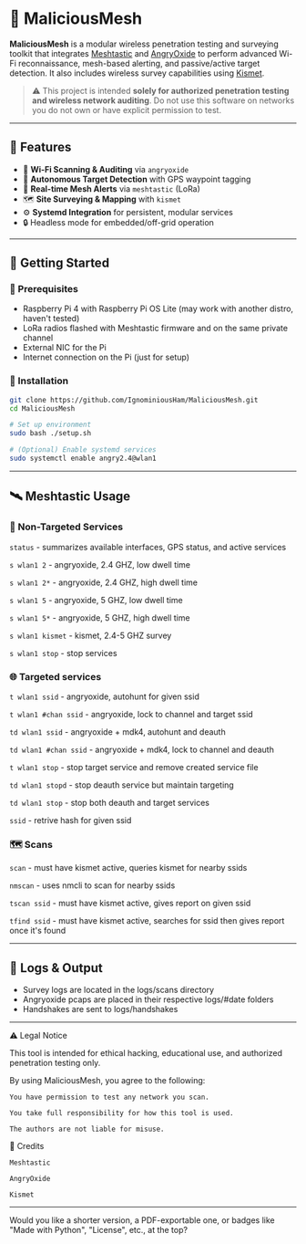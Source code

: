 # 🦆 MaliciousMesh

**MaliciousMesh** is a modular wireless penetration testing and surveying toolkit that integrates [Meshtastic](https://meshtastic.org/) and [AngryOxide](https://github.com/ragnt/angryoxide) to perform advanced Wi-Fi reconnaissance, mesh-based alerting, and passive/active target detection. It also includes wireless survey capabilities using [Kismet](https://kismetwireless.net/).

> ⚠️ This project is intended **solely for authorized penetration testing and wireless network auditing**. Do not use this software on networks you do not own or have explicit permission to test.

---

## 🔧 Features

- 📡 **Wi-Fi Scanning & Auditing** via `angryoxide`
- 🎯 **Autonomous Target Detection** with GPS waypoint tagging
- 🔗 **Real-time Mesh Alerts** via `meshtastic` (LoRa)
- 🗺 **Site Surveying & Mapping** with `kismet`
- ⚙️ **Systemd Integration** for persistent, modular services
- 🔒 Headless mode for embedded/off-grid operation

---

## 🚀 Getting Started

### 🔩 Prerequisites

- Raspberry Pi 4 with Raspberry Pi OS Lite (may work with another distro, haven't tested)
- LoRa radios flashed with Meshtastic firmware and on the same private channel
- External NIC for the Pi
- Internet connection on the Pi (just for setup)

### 🔨 Installation

```bash
git clone https://github.com/IgnominiousHam/MaliciousMesh.git
cd MaliciousMesh

# Set up environment
sudo bash ./setup.sh     

# (Optional) Enable systemd services
sudo systemctl enable angry2.4@wlan1
```

---

## 🛰 Meshtastic Usage

### 🔁 Non-Targeted Services

`status` - summarizes available interfaces, GPS status, and active services

`s wlan1 2` - angryoxide, 2.4 GHZ, low dwell time

`s wlan1 2*` - angryoxide, 2.4 GHZ, high dwell time

`s wlan1 5` - angryoxide, 5 GHZ, low dwell time

`s wlan1 5*` - angryoxide, 5 GHZ, high dwell time

`s wlan1 kismet` - kismet, 2.4-5 GHZ survey

`s wlan1 stop` - stop services

### 🌐 Targeted services

`t wlan1 ssid` - angryoxide, autohunt for given ssid

`t wlan1 #chan ssid` - angryoxide, lock to channel and target ssid

`td wlan1 ssid` - angryoxide + mdk4, autohunt and deauth

`td wlan1 #chan ssid` - angryoxide + mdk4, lock to channel and deauth

`t wlan1 stop` - stop target service and remove created service file

`td wlan1 stopd` - stop deauth service but maintain targeting

`td wlan1 stop` - stop both deauth and target services

`ssid` - retrive hash for given ssid

### 🗺 Scans

`scan` - must have kismet active, queries kismet for nearby ssids

`nmscan` - uses nmcli to scan for nearby ssids

`tscan ssid` - must have kismet active, gives report on given ssid

`tfind ssid` - must have kismet active, searches for ssid then gives report once it's found

---

## 🧪 Logs & Output

 - Survey logs are located in the logs/scans directory
 - Angryoxide pcaps are placed in their respective logs/#date folders
 - Handshakes are sent to logs/handshakes

---

⚠️ Legal Notice

This tool is intended for ethical hacking, educational use, and authorized penetration testing only.

By using MaliciousMesh, you agree to the following:

    You have permission to test any network you scan.

    You take full responsibility for how this tool is used.

    The authors are not liable for misuse.

🧠 Credits

    Meshtastic

    AngryOxide

    Kismet




---

Would you like a shorter version, a PDF-exportable one, or badges like "Made with Python", "License", etc., at the top?

